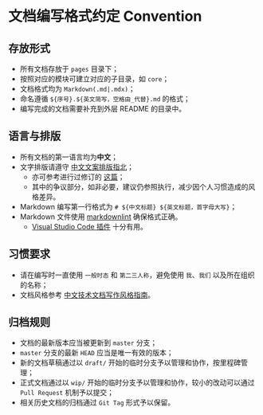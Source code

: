 # 文档编写格式约定 Convention

## 存放形式

- 所有文档存放于 `pages` 目录下；
- 按照对应的模块可建立对应的子目录，如 `core`；
- 文档格式均为 `Markdown(.md|.mdx)`；
- 命名遵循 `${序号}.${英文简写，空格由_代替}.md` 的格式；
- 编写完成的文档需要补充到外层 README 的目录中。

## 语言与排版

- 所有文档的第一语言均为**中文**；
- 文字排版请遵守 [中文文案排版指北](https://github.com/sparanoid/chinese-copywriting-guidelines)；
  - 亦可参考进行过修订的 [这篇](https://github.com/mzlogin/chinese-copywriting-guidelines)；
  - 其中的争议部分，如非必要，建议仍参照执行，减少因个人习惯造成的风格差异。
- Markdown 编写第一行格式为 `# ${中文标题} ${英文标题，首字母大写}`；
- Markdown 文件使用 [markdownlint](https://github.com/DavidAnson/markdownlint) 确保格式正确。
  - [Visual Studio Code 插件](https://marketplace.visualstudio.com/items?itemName=DavidAnson.vscode-markdownlint) 十分有用。

## 习惯要求

- 请在编写时一直使用 `一般时态` 和 `第二三人称`，避免使用 `我`、`我们` 以及所在组织的名称；
- 文档风格参考 [中文技术文档写作风格指南](https://zh-style-guide.readthedocs.io/zh_CN/latest/)。

## 归档规则

- 文档的最新版本应当被更新到 `master` 分支；
- `master` 分支的最新 `HEAD` 应当是唯一有效的版本；
- 新的文档草稿通过以 `draft/` 开始的临时分支予以管理和协作，按里程碑管理；
- 正式文档通过以 `wip/` 开始的临时分支予以管理和协作，较小的改动可以通过 `Pull Request` 机制予以提交；
- 相关历史文档的归档通过 `Git Tag` 形式予以保留。
